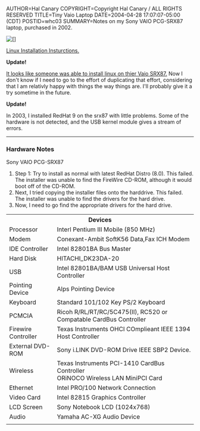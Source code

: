 AUTHOR=Hal Canary
COPYRIGHT=Copyright Hal Canary / ALL RIGHTS RESERVED
TITLE=Tiny Vaio Laptop
DATE=2004-04-28 17:07:07-05:00 (CDT)
POSTID=whc03
SUMMARY=Notes on my Sony VAIO PCG-SRX87 laptop, purchased in 2002.

![[]](https://halcanary.org/photos/2002-12-15-vaio-w-kbd.jpg)

[Linux Installation Insturctions.](http://creativelimits.net/linux/srx87/)

**Update!**

[It looks like someone was able to install linux on thier Vaio SRX87.](http://www.differentpla.net/%7Eroger/hardware/vaio/linux/) Now I don't know if I need to go to the effort of duplicating that effort, considering that I am relativly happy with things the way things are. I'll probably give it a try sometime in the future.

**Update!**

In 2003, I installed RedHat 9 on the srx87 with little problems. Some of the hardware is not detected, and the USB kernel module gives a stream of errors.

* * *

### Hardware Notes

Sony VAIO PCG-SRX87

1.  Step 1: Try to install as normal with latest RedHat Distro (8.0). This failed. The installer was unable to find the FireWire CD-ROM, although it would boot off of the CD-ROM.
2.  Next, I tried copying the installer files onto the harddrive. This failed. The installer was unable to find the drivers for the hard drive.
3.  Now, I need to go find the appropriate drivers for the hard drive.

<table class="border"><tbody>
<tr><th colspan="2">Devices</th></tr>
<tr><td>Processor           </td><td>Interl Pentium III Mobile (850 MHz)               </td></tr>
<tr><td>Modem               </td><td>Conexant-Ambit SoftK56 Data,Fax ICH Modem         </td></tr>
<tr><td>IDE Controller      </td><td>Intel 82801BA Bus Master                          </td></tr>
<tr><td>Hard Disk           </td><td>HITACHI_DK23DA-20                                 </td></tr>
<tr><td>USB                 </td><td>Intel 82801BA/BAM USB Universal Host Controller   </td></tr>
<tr><td>Pointing Device     </td><td>Alps Pointing Device                              </td></tr>
<tr><td>Keyboard            </td><td>Standard 101/102 Key PS/2 Keyboard                </td></tr>
<tr><td>PCMCIA              </td><td>Ricoh R/RL/RT/RC/5C475(II), RC520 or Compatable CardBus Controller                 </td></tr>
<tr><td>Firewire Controller </td><td>Texas Instruments OHCI COmplieant IEEE 1394 Host Controller                        </td></tr>
<tr><td>External DVD-ROM    </td><td>Sony i.LINK DVD-ROM Drive IEEE SBP2 Device.       </td></tr>
<tr><td>Wireless            </td><td>Texas Instruments PCI-1410 CardBus Controller<br>ORiNOCO Wireless LAN MiniPCI Card </td></tr>
<tr><td>Ethernet            </td><td>Intel PRO/100 Network Connection                  </td></tr>
<tr><td>Video Card          </td><td>Intel 82815 Graphics Controller                   </td></tr>
<tr><td>LCD Screen          </td><td>Sony Notebook LCD (1024x768)                      </td></tr>
<tr><td>Audio               </td><td>Yamaha AC-XG Audio Device                         </td></tr>
<tr><td>                    </td><td>                                                  </td></tr>
</tbody></table>
